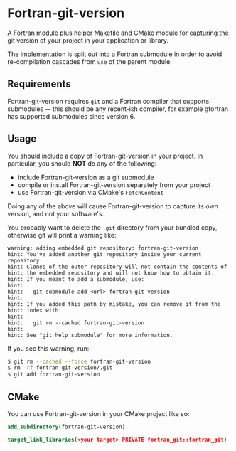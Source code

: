 Fortran-git-version
===================

A Fortran module plus helper Makefile and CMake module for capturing
the git version of your project in your application or library.

The implementation is split out into a Fortran submodule in order to
avoid re-compilation cascades from `use` of the parent module.

Requirements
------------

Fortran-git-version requires `git` and a Fortran compiler that supports
submodules -- this should be any recent-ish compiler, for example
gfortran has supported submodules since version 6.

Usage
-----

You should include a copy of Fortran-git-version in your project. In
particular, you should **NOT** do any of the following:

- include Fortran-git-version as a git submodule
- compile or install Fortran-git-version separately from your project
- use Fortran-git-version via CMake's `FetchContent`

Doing any of the above will cause Fortran-git-version to capture _its
own_ version, and not your software's.

You probably want to delete the `.git` directory from your bundled
copy, otherwise git will print a warning like:

```
warning: adding embedded git repository: fortran-git-version
hint: You've added another git repository inside your current repository.
hint: Clones of the outer repository will not contain the contents of
hint: the embedded repository and will not know how to obtain it.
hint: If you meant to add a submodule, use:
hint:
hint:   git submodule add <url> fortran-git-version
hint:
hint: If you added this path by mistake, you can remove it from the
hint: index with:
hint:
hint:   git rm --cached fortran-git-version
hint:
hint: See "git help submodule" for more information.
```

If you see this warning, run:

```bash
$ git rm --cached --force fortran-git-version
$ rm -rf fortran-git-version/.git
$ git add fortran-git-version
```

CMake
-----

You can use Fortran-git-version in your CMake project like so:

```cmake
add_subdirectory(fortran-git-version)

target_link_libraries(<your target> PRIVATE fortran_git::fortran_git)
```
